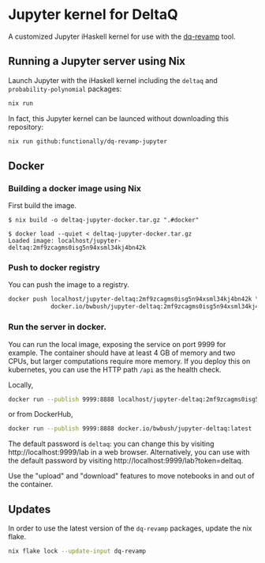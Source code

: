 # Jupyter kernel for DeltaQ

A customized Jupyter iHaskell kernel for use with the [dq-revamp](https://github.com/DeltaQ-SD/dq-revamp) tool.


## Running a Jupyter server using Nix

Launch Jupyter with the iHaskell kernel including the `deltaq` and `probability-polynomial` packages:

```bash
nix run
```

In fact, this Jupyter kernel can be launced without downloading this repository:

```bash
nix run github:functionally/dq-revamp-jupyter
```

## Docker


### Building a docker image using Nix

First build the image.

```console
$ nix build -o deltaq-jupyter-docker.tar.gz ".#docker"

$ docker load --quiet < deltaq-jupyter-docker.tar.gz
Loaded image: localhost/jupyter-deltaq:2mf9zcagms0isg5n94xsml34kj4bn42k
```


### Push to docker registry

You can push the image to a registry.

```bash
docker push localhost/jupyter-deltaq:2mf9zcagms0isg5n94xsml34kj4bn42k \
            docker.io/bwbush/jupyter-deltaq:2mf9zcagms0isg5n94xsml34kj4bn42k
```


### Run the server in docker.

You can run the local image, exposing the service on port 9999 for example. The container should have at least 4 GB of memory and two CPUs, but larger computations require more memory. If you deploy this on kubernetes, you can use the HTTP path `/api` as the health check.

Locally, 

```bash
docker run --publish 9999:8888 localhost/jupyter-deltaq:2mf9zcagms0isg5n94xsml34kj4bn42k
```

or from DockerHub,

```bash
docker run --publish 9999:8888 docker.io/bwbush/jupyter-deltaq:latest
```

The default password is `deltaq`: you can change this by visiting http://localhost:9999/lab in a web browser. Alternatively, you can use with the default password by visiting http://localhost:9999/lab?token=deltaq.

Use the "upload" and "download" features to move notebooks in and out of the container.


## Updates

In order to use the latest version of the `dq-revamp` packages, update the nix flake.

```bash
nix flake lock --update-input dq-revamp 
```

